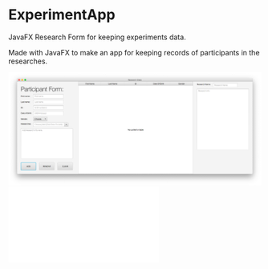 # ExperimentApp
JavaFX Research Form for keeping experiments data.

Made with JavaFX to make an app for keeping records of participants in the researches.

![](Screen%20Shot%202020-02-26%20at%2023.26.09.png)
![](experimentApp_macos_1_0.dmg)
